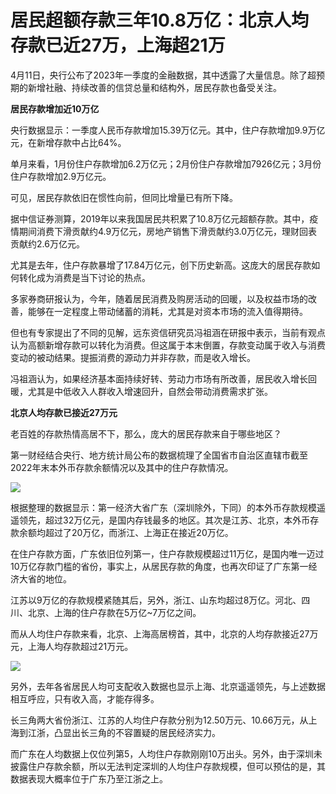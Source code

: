 # 居民超额存款三年10.8万亿：北京人均存款已近27万，上海超21万

4月11日，央行公布了2023年一季度的金融数据，其中透露了大量信息。除了超预期的新增社融、持续改善的信贷总量和结构外，居民存款也备受关注。

**居民存款增加近10万亿**

央行数据显示：一季度人民币存款增加15.39万亿元。其中，住户存款增加9.9万亿元，在新增存款中占比64%。

单月来看，1月份住户存款增加6.2万亿元；2月份住户存款增加7926亿元；3月份住户存款增加2.9万亿元。

可见，居民存款依旧在惯性向前，但同比增量已有所下降。

据中信证券测算，2019年以来我国居民共积累了10.8万亿元超额存款。其中，疫情期间消费下滑贡献约4.9万亿元，房地产销售下滑贡献约3.0万亿元，理财回表贡献约2.6万亿元。

尤其是去年，住户存款暴增了17.84万亿元，创下历史新高。这庞大的居民存款如何转化成为消费是当下讨论的热点。

多家券商研报认为，今年，随着居民消费及购房活动的回暖，以及权益市场的改善，能够在一定程度上带动储蓄的消耗，尤其是对资本市场的流入值得期待。

但也有专家提出了不同的见解，远东资信研究员冯祖涵在研报中表示，当前有观点认为高额新增存款可以转化为消费。但这属于本末倒置，存款变动属于收入与消费变动的被动结果。提振消费的源动力并非存款，而是收入增长。

冯祖涵认为，如果经济基本面持续好转、劳动力市场有所改善，居民收入增长回暖，尤其是中低收入人群收入增速回升，自然会带动消费需求扩张。

**北京人均存款已接近27万元**

老百姓的存款热情高居不下，那么，庞大的居民存款来自于哪些地区？

第一财经结合央行、地方统计局公布的数据梳理了全国省市自治区直辖市截至2022年末本外币存款余额情况以及其中的住户存款情况。

![](https://inews.gtimg.com/om_bt/OoJNzKcZSP5oOt86JioYPd6N4vnbXuAE4SVDI48wxOK5EAA/1000)

根据整理的数据显示：第一经济大省广东（深圳除外，下同）的本外币存款规模遥遥领先，超过32万亿元，是国内存钱最多的地区。其次是江苏、北京，本外币存款余额均超过了20万亿，而浙江、上海正在接近20万亿。

在住户存款方面，广东依旧位列第一，住户存款规模超过11万亿，是国内唯一迈过10万亿存款门槛的省份，事实上，从居民存款的角度，也再次印证了广东第一经济大省的地位。

江苏以9万亿的存款规模紧随其后，另外，浙江、山东均超过8万亿。河北、四川、北京、上海的住户存款在5万亿~7万亿之间。

而从人均住户存款来看，北京、上海高居榜首，其中，北京的人均存款接近27万元，上海人均存款超过21万元。

![](https://inews.gtimg.com/om_bt/OHKBn6KrJr5ReSGu5UjtVz10PXbkXhTIAb48pABHmniQgAA/1000)

另外，去年各省居民人均可支配收入数据也显示上海、北京遥遥领先，与上述数据相互呼应，只有收入高，才能存得多。

长三角两大省份浙江、江苏的人均住户存款分别为12.50万元、10.66万元，从上海到江浙，凸显出长三角的不容置疑的居民经济实力。

而广东在人均数据上仅位列第5，人均住户存款刚刚10万出头。另外，由于深圳未披露住户存款余额，所以无法判定深圳的人均住户存款规模，但可以预估的是，其数据表现大概率位于广东乃至江浙之上。

